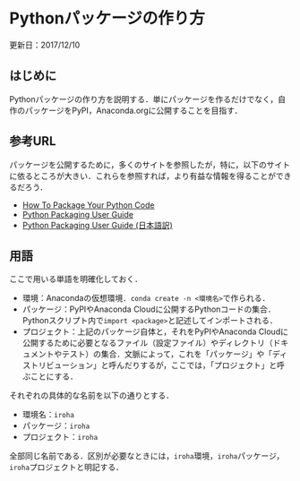 # Pythonパッケージの作り方

更新日：2017/12/10

## はじめに

Pythonパッケージの作り方を説明する．単にパッケージを作るだけでなく，自作のパッケージをPyPI，Anaconda.orgに公開することを目指す．

## 参考URL

パッケージを公開するために，多くのサイトを参照したが，特に，以下のサイトに依るところが大きい．これらを参照すれば，より有益な情報を得ることができるだろう．

* [How To Package Your Python Code](https://python-packaging.readthedocs.io/en/latest/minimal.html)
* [Python Packaging User Guide](https://packaging.python.org/)
* [Python Packaging User Guide (日本語訳)](http://python-packaging-user-guide-ja.readthedocs.io/ja/latest/index.html)

## 用語

ここで用いる単語を明確化しておく．

* 環境：Anacondaの仮想環境．`conda create -n <環境名>`で作られる．
* パッケージ：PyPIやAnaconda Cloudに公開するPythonコードの集合．Pythonスクリプト内で`import <package>`と記述してインポートされる．
* プロジェクト：上記のパッケージ自体と，それをPyPIやAnaconda Cloudに公開するために必要となるファイル（設定ファイル）やディレクトリ（ドキュメントやテスト）の集合．文脈によって，これを「パッケージ」や「ディストリビューション」と呼んだりするが，ここでは，「プロジェクト」と呼ぶことにする．

それぞれの具体的な名前を以下の通りとする．

* 環境名：`iroha`
* パッケージ：`iroha`
* プロジェクト：`iroha`

全部同じ名前である．区別が必要なときには，`iroha`環境，`iroha`パッケージ，`iroha`プロジェクトと明記する．
